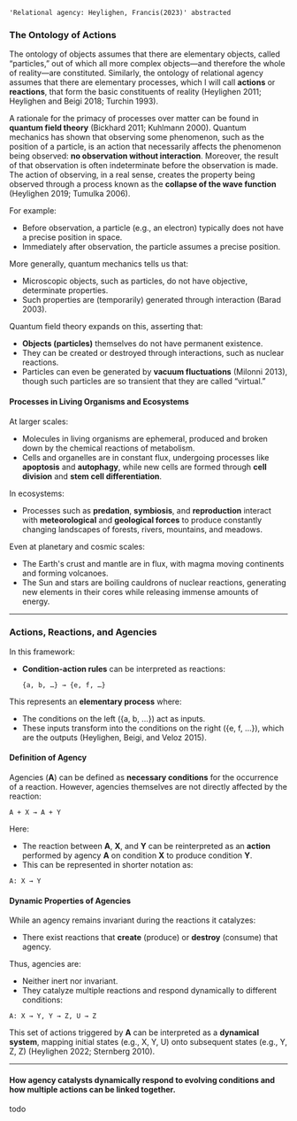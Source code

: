 `'Relational agency: Heylighen, Francis(2023)' abstracted`

### The Ontology of Actions

The ontology of objects assumes that there are elementary objects, called “particles,” out of which all more complex objects—and therefore the whole of reality—are constituted. Similarly, the ontology of relational agency assumes that there are elementary processes, which I will call **actions** or **reactions**, that form the basic constituents of reality (Heylighen 2011; Heylighen and Beigi 2018; Turchin 1993). 

A rationale for the primacy of processes over matter can be found in **quantum field theory** (Bickhard 2011; Kuhlmann 2000). Quantum mechanics has shown that observing some phenomenon, such as the position of a particle, is an action that necessarily affects the phenomenon being observed: **no observation without interaction**. Moreover, the result of that observation is often indeterminate before the observation is made. The action of observing, in a real sense, creates the property being observed through a process known as the **collapse of the wave function** (Heylighen 2019; Tumulka 2006). 

For example:
- Before observation, a particle (e.g., an electron) typically does not have a precise position in space.
- Immediately after observation, the particle assumes a precise position.

More generally, quantum mechanics tells us that:
- Microscopic objects, such as particles, do not have objective, determinate properties.
- Such properties are (temporarily) generated through interaction (Barad 2003).

Quantum field theory expands on this, asserting that:
- **Objects (particles)** themselves do not have permanent existence.
- They can be created or destroyed through interactions, such as nuclear reactions.
- Particles can even be generated by **vacuum fluctuations** (Milonni 2013), though such particles are so transient that they are called “virtual.”

#### Processes in Living Organisms and Ecosystems

At larger scales:
- Molecules in living organisms are ephemeral, produced and broken down by the chemical reactions of metabolism.
- Cells and organelles are in constant flux, undergoing processes like **apoptosis** and **autophagy**, while new cells are formed through **cell division** and **stem cell differentiation**.

In ecosystems:
- Processes such as **predation**, **symbiosis**, and **reproduction** interact with **meteorological** and **geological forces** to produce constantly changing landscapes of forests, rivers, mountains, and meadows.

Even at planetary and cosmic scales:
- The Earth's crust and mantle are in flux, with magma moving continents and forming volcanoes.
- The Sun and stars are boiling cauldrons of nuclear reactions, generating new elements in their cores while releasing immense amounts of energy.

---

### Actions, Reactions, and Agencies

In this framework:
- **Condition-action rules** can be interpreted as reactions:
  
  `{a, b, …} → {e, f, …}`

This represents an **elementary process** where:
- The conditions on the left ({a, b, …}) act as inputs.
- These inputs transform into the conditions on the right ({e, f, …}), which are the outputs (Heylighen, Beigi, and Veloz 2015).

#### Definition of Agency

Agencies (**A**) can be defined as **necessary conditions** for the occurrence of a reaction. However, agencies themselves are not directly affected by the reaction:

`A + X → A + Y`

Here:
- The reaction between **A**, **X**, and **Y** can be reinterpreted as an **action** performed by agency **A** on condition **X** to produce condition **Y**.
- This can be represented in shorter notation as:

`A: X → Y`

#### Dynamic Properties of Agencies

While an agency remains invariant during the reactions it catalyzes:
- There exist reactions that **create** (produce) or **destroy** (consume) that agency.

Thus, agencies are:
- Neither inert nor invariant.
- They catalyze multiple reactions and respond dynamically to different conditions:

`A: X → Y, Y → Z, U → Z`


This set of actions triggered by **A** can be interpreted as a **dynamical system**, mapping initial states (e.g., X, Y, U) onto subsequent states (e.g., Y, Z, Z) (Heylighen 2022; Sternberg 2010).



____
#### How agency catalysts dynamically respond to evolving conditions and how multiple actions can be linked together.
todo